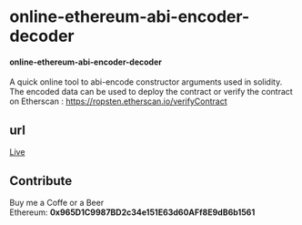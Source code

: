 # online-ethereum-abi-encoder-decoder
#### online-ethereum-abi-encoder-decoder  

A quick online tool to abi-encode constructor arguments used in solidity. The encoded data can be used to deploy the contract or verify the contract on Etherscan : https://ropsten.etherscan.io/verifyContract

## url
[Live](https://adibas03.github.io/online-ethereum-abi-encoder-decoder/)

## Contribute
Buy me a Coffe or a Beer  
Ethereum: **0x965D1C9987BD2c34e151E63d60AFf8E9dB6b1561**
